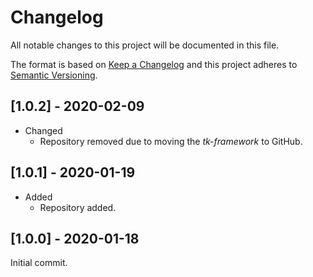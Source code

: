 # Changelog
All notable changes to this project will be documented in this file.

The format is based on [Keep a Changelog](https://keepachangelog.com/en/1.0.0/) and this project adheres to [Semantic Versioning](https://semver.org/spec/v2.0.0.html).

## [1.0.2] - 2020-02-09
* Changed
  * Repository removed due to moving the *tk-framework* to GitHub.

## [1.0.1] - 2020-01-19
* Added
  * Repository added.

## [1.0.0] - 2020-01-18
Initial commit.
